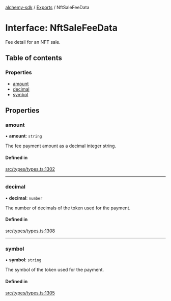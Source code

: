 [alchemy-sdk](../README.md) / [Exports](../modules.md) / NftSaleFeeData

# Interface: NftSaleFeeData

Fee detail for an NFT sale.

## Table of contents

### Properties

- [amount](NftSaleFeeData.md#amount)
- [decimal](NftSaleFeeData.md#decimal)
- [symbol](NftSaleFeeData.md#symbol)

## Properties

### amount

• **amount**: `string`

The fee payment amount as a decimal integer string.

#### Defined in

[src/types/types.ts:1302](https://github.com/alchemyplatform/alchemy-sdk-js/blob/905f87c/src/types/types.ts#L1302)

___

### decimal

• **decimal**: `number`

The number of decimals of the token used for the payment.

#### Defined in

[src/types/types.ts:1308](https://github.com/alchemyplatform/alchemy-sdk-js/blob/905f87c/src/types/types.ts#L1308)

___

### symbol

• **symbol**: `string`

The symbol of the token used for the payment.

#### Defined in

[src/types/types.ts:1305](https://github.com/alchemyplatform/alchemy-sdk-js/blob/905f87c/src/types/types.ts#L1305)
